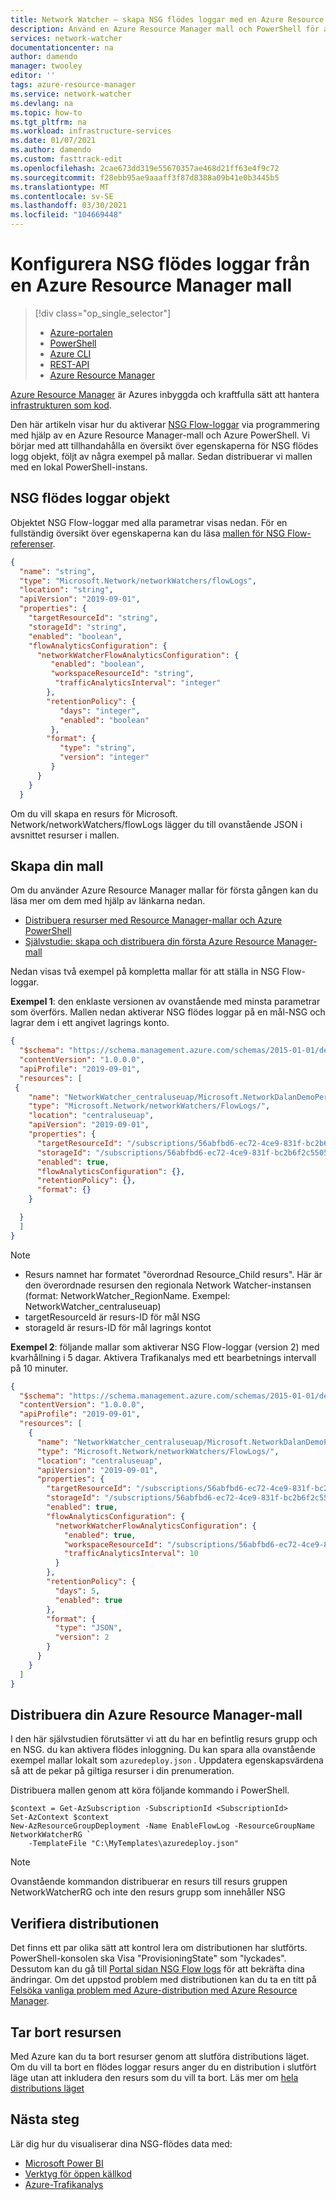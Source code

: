 ```yaml
---
title: Network Watcher – skapa NSG flödes loggar med en Azure Resource Manager-mall
description: Använd en Azure Resource Manager mall och PowerShell för att enkelt konfigurera NSG Flow-loggar.
services: network-watcher
documentationcenter: na
author: damendo
manager: twooley
editor: ''
tags: azure-resource-manager
ms.service: network-watcher
ms.devlang: na
ms.topic: how-to
ms.tgt_pltfrm: na
ms.workload: infrastructure-services
ms.date: 01/07/2021
ms.author: damendo
ms.custom: fasttrack-edit
ms.openlocfilehash: 2cae673dd319e55670357ae468d21ff63e4f9c72
ms.sourcegitcommit: f28ebb95ae9aaaff3f87d8388a09b41e0b3445b5
ms.translationtype: MT
ms.contentlocale: sv-SE
ms.lasthandoff: 03/30/2021
ms.locfileid: "104669448"
---
```

# <a name="configure-nsg-flow-logs-from-an-azure-resource-manager-template"></a>Konfigurera NSG flödes loggar från en Azure Resource Manager mall

> [!div class="op_single_selector"]
> - [Azure-portalen](network-watcher-nsg-flow-logging-portal.md)
> - [PowerShell](network-watcher-nsg-flow-logging-powershell.md)
> - [Azure CLI](network-watcher-nsg-flow-logging-cli.md)
> - [REST-API](network-watcher-nsg-flow-logging-rest.md)
> - [Azure Resource Manager](network-watcher-nsg-flow-logging-azure-resource-manager.md)


[Azure Resource Manager](https://azure.microsoft.com/features/resource-manager/) är Azures inbyggda och kraftfulla sätt att hantera [infrastrukturen som kod](/azure/devops/learn/what-is-infrastructure-as-code).

Den här artikeln visar hur du aktiverar [NSG Flow-loggar](./network-watcher-nsg-flow-logging-overview.md) via programmering med hjälp av en Azure Resource Manager-mall och Azure PowerShell. Vi börjar med att tillhandahålla en översikt över egenskaperna för NSG flödes logg objekt, följt av några exempel på mallar. Sedan distribuerar vi mallen med en lokal PowerShell-instans.


## <a name="nsg-flow-logs-object"></a>NSG flödes loggar objekt

Objektet NSG Flow-loggar med alla parametrar visas nedan.
För en fullständig översikt över egenskaperna kan du läsa [mallen för NSG Flow-referenser](/azure/templates/microsoft.network/2019-11-01/networkwatchers/flowlogs#RetentionPolicyParameters).

```json
{
  "name": "string",
  "type": "Microsoft.Network/networkWatchers/flowLogs",
  "location": "string",
  "apiVersion": "2019-09-01",
  "properties": {
    "targetResourceId": "string",
    "storageId": "string",
    "enabled": "boolean",
    "flowAnalyticsConfiguration": {
      "networkWatcherFlowAnalyticsConfiguration": {
         "enabled": "boolean",
         "workspaceResourceId": "string",
          "trafficAnalyticsInterval": "integer"
        },
        "retentionPolicy": {
           "days": "integer",
           "enabled": "boolean"
         },
        "format": {
           "type": "string",
           "version": "integer"
         }
      }
    }
  }
```
Om du vill skapa en resurs för Microsoft. Network/networkWatchers/flowLogs lägger du till ovanstående JSON i avsnittet resurser i mallen.


## <a name="creating-your-template"></a>Skapa din mall

Om du använder Azure Resource Manager mallar för första gången kan du läsa mer om dem med hjälp av länkarna nedan.

* [Distribuera resurser med Resource Manager-mallar och Azure PowerShell](../azure-resource-manager/templates/deploy-powershell.md#deploy-local-template-or-bicep-file)
* [Självstudie: skapa och distribuera din första Azure Resource Manager-mall](../azure-resource-manager/templates/template-tutorial-create-first-template.md?tabs=azure-powershell)


Nedan visas två exempel på kompletta mallar för att ställa in NSG Flow-loggar.

**Exempel 1**: den enklaste versionen av ovanstående med minsta parametrar som överförs. Mallen nedan aktiverar NSG flödes loggar på en mål-NSG och lagrar dem i ett angivet lagrings konto.

```json
{
  "$schema": "https://schema.management.azure.com/schemas/2015-01-01/deploymentTemplate.json#",
  "contentVersion": "1.0.0.0",
  "apiProfile": "2019-09-01",
  "resources": [
 {
    "name": "NetworkWatcher_centraluseuap/Microsoft.NetworkDalanDemoPerimeterNSG",
    "type": "Microsoft.Network/networkWatchers/FlowLogs/",
    "location": "centraluseuap",
    "apiVersion": "2019-09-01",
    "properties": {
      "targetResourceId": "/subscriptions/56abfbd6-ec72-4ce9-831f-bc2b6f2c5505/resourceGroups/DalanDemo/providers/Microsoft.Network/networkSecurityGroups/PerimeterNSG",
      "storageId": "/subscriptions/56abfbd6-ec72-4ce9-831f-bc2b6f2c5505/resourceGroups/MyCanaryFlowLog/providers/Microsoft.Storage/storageAccounts/storagev2ira",
      "enabled": true,
      "flowAnalyticsConfiguration": {},
      "retentionPolicy": {},
      "format": {}
    }

  }
  ]
}
```

> [!NOTE]
> * Resurs namnet har formatet "överordnad Resource_Child resurs". Här är den överordnade resursen den regionala Network Watcher-instansen (format: NetworkWatcher_RegionName. Exempel: NetworkWatcher_centraluseuap)
> * targetResourceId är resurs-ID för mål NSG
> * storageId är resurs-ID för mål lagrings kontot

**Exempel 2**: följande mallar som aktiverar NSG Flow-loggar (version 2) med kvarhållning i 5 dagar. Aktivera Trafikanalys med ett bearbetnings intervall på 10 minuter.

```json
{
  "$schema": "https://schema.management.azure.com/schemas/2015-01-01/deploymentTemplate.json#",
  "contentVersion": "1.0.0.0",
  "apiProfile": "2019-09-01",
  "resources": [
    {
      "name": "NetworkWatcher_centraluseuap/Microsoft.NetworkDalanDemoPerimeterNSG",
      "type": "Microsoft.Network/networkWatchers/FlowLogs/",
      "location": "centraluseuap",
      "apiVersion": "2019-09-01",
      "properties": {
        "targetResourceId": "/subscriptions/56abfbd6-ec72-4ce9-831f-bc2b6f2c5505/resourceGroups/DalanDemo/providers/Microsoft.Network/networkSecurityGroups/PerimeterNSG",
        "storageId": "/subscriptions/56abfbd6-ec72-4ce9-831f-bc2b6f2c5505/resourceGroups/MyCanaryFlowLog/providers/Microsoft.Storage/storageAccounts/storagev2ira",
        "enabled": true,
        "flowAnalyticsConfiguration": {
          "networkWatcherFlowAnalyticsConfiguration": {
            "enabled": true,
            "workspaceResourceId": "/subscriptions/56abfbd6-ec72-4ce9-831f-bc2b6f2c5505/resourceGroups/defaultresourcegroup-wcus/providers/Microsoft.OperationalInsights/workspaces/1c4f42e5-3a02-4146-ac9b-3051d8501db0",
            "trafficAnalyticsInterval": 10
          }
        },
        "retentionPolicy": {
          "days": 5,
          "enabled": true
        },
        "format": {
          "type": "JSON",
          "version": 2
        }
      }
    }
  ]
}
```

## <a name="deploying-your-azure-resource-manager-template"></a>Distribuera din Azure Resource Manager-mall

I den här självstudien förutsätter vi att du har en befintlig resurs grupp och en NSG. du kan aktivera flödes inloggning.
Du kan spara alla ovanstående exempel mallar lokalt som `azuredeploy.json` . Uppdatera egenskapsvärdena så att de pekar på giltiga resurser i din prenumeration.

Distribuera mallen genom att köra följande kommando i PowerShell.
```azurepowershell
$context = Get-AzSubscription -SubscriptionId <SubscriptionId>
Set-AzContext $context
New-AzResourceGroupDeployment -Name EnableFlowLog -ResourceGroupName NetworkWatcherRG `
    -TemplateFile "C:\MyTemplates\azuredeploy.json"
```

> [!NOTE]
> Ovanstående kommandon distribuerar en resurs till resurs gruppen NetworkWatcherRG och inte den resurs grupp som innehåller NSG


## <a name="verifying-your-deployment"></a>Verifiera distributionen

Det finns ett par olika sätt att kontrol lera om distributionen har slutförts. PowerShell-konsolen ska Visa "ProvisioningState" som "lyckades". Dessutom kan du gå till [Portal sidan NSG Flow logs](https://ms.portal.azure.com/#blade/Microsoft_Azure_Network/NetworkWatcherMenuBlade/flowLogs) för att bekräfta dina ändringar. Om det uppstod problem med distributionen kan du ta en titt på [Felsöka vanliga problem med Azure-distribution med Azure Resource Manager](../azure-resource-manager/templates/common-deployment-errors.md).

## <a name="deleting-your-resource"></a>Tar bort resursen
Med Azure kan du ta bort resurser genom att slutföra distributions läget. Om du vill ta bort en flödes loggar resurs anger du en distribution i slutfört läge utan att inkludera den resurs som du vill ta bort. Läs mer om [hela distributions läget](../azure-resource-manager/templates/deployment-modes.md#complete-mode)

## <a name="next-steps"></a>Nästa steg

Lär dig hur du visualiserar dina NSG-flödes data med:
* [Microsoft Power BI](network-watcher-visualize-nsg-flow-logs-power-bi.md)
* [Verktyg för öppen källkod](network-watcher-visualize-nsg-flow-logs-open-source-tools.md)
* [Azure-Trafikanalys](./traffic-analytics.md)
